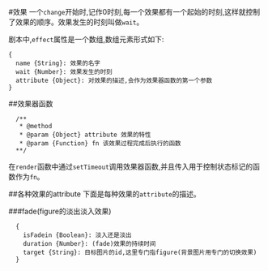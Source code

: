 #效果
一个`change`开始时,记作0时刻,每一个效果都有一个起始的时刻,这样就控制了效果的顺序。效果发生的时刻叫做`wait`。

剧本中,`effect`属性是一个数组,数组元素形式如下:
```
{
  name {String}: 效果的名字
  wait {Number}: 效果发生的时刻
  attribute {Object}: 对效果的描述,会作为效果器函数的第一个参数
}
```

##效果器函数
```
  /**
   * @method
   * @param {Object} attribute 效果的特性
   * @param {Function} fn 该效果过程完成后执行的函数
  **/
```

在`render`函数中通过`setTimeout`调用效果器函数,并且传入用于控制状态标记的函数作为`fn`。

##各种效果的attribute
下面是每种效果的`attribute`的描述。

###fade(figure的淡出淡入效果)
```
  {
    isFadein {Boolean}: 淡入还是淡出
    duration {Number}: (fade)效果的持续时间
    target {String}: 目标图片的id,这里专门指figure(背景图片用专门的切换效果)
  }
```

